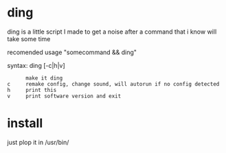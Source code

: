 
# ding
ding is a little script I made to get a noise after a command that i know will take some time

recomended usage "somecommand && ding"

syntax: ding [-c|h|v]


          make it ding
    c     remake config, change sound, will autorun if no config detected
    h     print this
    v     print software version and exit


# install
just plop it in /usr/bin/
